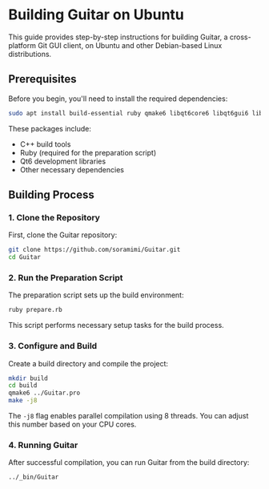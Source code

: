 # Building Guitar on Ubuntu

This guide provides step-by-step instructions for building Guitar, a cross-platform Git GUI client, on Ubuntu and other Debian-based Linux distributions.

## Prerequisites

Before you begin, you'll need to install the required dependencies:

```bash
sudo apt install build-essential ruby qmake6 libqt6core6 libqt6gui6 libqt6svg6-dev libqt6core5compat6-dev zlib1g-dev libgl1-mesa-dev libssl-dev
```

These packages include:
- C++ build tools
- Ruby (required for the preparation script)
- Qt6 development libraries
- Other necessary dependencies

## Building Process

### 1. Clone the Repository

First, clone the Guitar repository:

```bash
git clone https://github.com/soramimi/Guitar.git
cd Guitar
```

### 2. Run the Preparation Script

The preparation script sets up the build environment:

```bash
ruby prepare.rb
```

This script performs necessary setup tasks for the build process.

### 3. Configure and Build

Create a build directory and compile the project:

```bash
mkdir build
cd build
qmake6 ../Guitar.pro
make -j8
```

The `-j8` flag enables parallel compilation using 8 threads. You can adjust this number based on your CPU cores.

### 4. Running Guitar

After successful compilation, you can run Guitar from the build directory:

```bash
../_bin/Guitar
```

